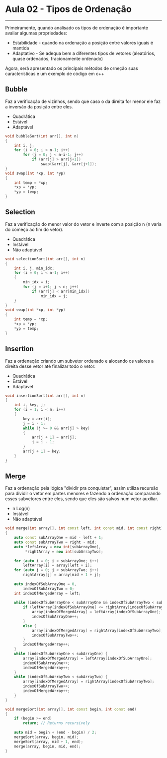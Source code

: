 # Aula 02 - Tipos de Ordenação

---

Primeiramente, quando analisado os tipos de ordenação é importante avaliar algumas propriedades:

- Estabilidade - quando na ordenação a posição entre valores iguais é mantida
- Adaptativo - Se adequa bem a diferentes tipos de vetores (aleatórios, quase ordenados, fracionamente ordenado)

Agora, será apresentado os principais métodos de orneção suas características e um exemplo de código em c++


## Bubble

Faz a verificação de vizinhos, sendo que  caso o da direita for menor ele faz a inversão da posição entre eles.
- Quadrática
- Estável
- Adaptável

```cpp
void bubbleSort(int arr[], int n) 
{ 
    int i, j; 
    for (i = 0; i < n-1; i++)
        for (j = 0; j < n-i-1; j++) 
            if (arr[j] > arr[j+1]) 
                swap(&arr[j], &arr[j+1]); 
}
void swap(int *xp, int *yp) 
{ 
    int temp = *xp; 
    *xp = *yp; 
    *yp = temp; 
} 
```

## Selection

Faz a verificação do menor valor do vetor e inverte com a posição n (n varia do começo ao fim do vetor).
- Quadrática
- Instável
- Não adaptável

```cpp
void selectionSort(int arr[], int n)
{
    int i, j, min_idx;
    for (i = 0; i < n-1; i++)
    {
        min_idx = i;
        for (j = i+1; j < n; j++)
            if (arr[j] < arr[min_idx])
                min_idx = j;
    }
}
void swap(int *xp, int *yp) 
{ 
    int temp = *xp; 
    *xp = *yp; 
    *yp = temp; 
} 
```

## Insertion

Faz a ordenação criando um subvetor ordenado e alocando os valores a direita desse vetor até finalizar todo o vetor.
- Quadrática
- Estável
- Adaptável

```cpp
void insertionSort(int arr[], int n)
{
    int i, key, j;
    for (i = 1; i < n; i++)
    {
        key = arr[i];
        j = i - 1;
        while (j >= 0 && arr[j] > key)
        {
            arr[j + 1] = arr[j];
            j = j - 1;
        }
        arr[j + 1] = key;
    }
}
```

## Merge

Faz a ordenação pela lógica "dividir pra conquistar", assim utiliza recursão para dividir o vetor em partes menores e fazendo a ordenação comparando esses subvetores entre eles, sendo que eles são salvos num vetor auxiliar.

- n Log(n)
- Instável
- Não adaptável

```cpp
void merge(int array[], int const left, int const mid, int const right)
{
    auto const subArrayOne = mid - left + 1;
    auto const subArrayTwo = right - mid;
    auto *leftArray = new int[subArrayOne],
         *rightArray = new int[subArrayTwo];
 
    for (auto i = 0; i < subArrayOne; i++)
        leftArray[i] = array[left + i];
    for (auto j = 0; j < subArrayTwo; j++)
        rightArray[j] = array[mid + 1 + j];
 
    auto indexOfSubArrayOne = 0,
        indexOfSubArrayTwo = 0; 
    int indexOfMergedArray = left; 
 
    while (indexOfSubArrayOne < subArrayOne && indexOfSubArrayTwo < subArrayTwo) {
        if (leftArray[indexOfSubArrayOne] <= rightArray[indexOfSubArrayTwo]) {
            array[indexOfMergedArray] = leftArray[indexOfSubArrayOne];
            indexOfSubArrayOne++;
        }
        else {
            array[indexOfMergedArray] = rightArray[indexOfSubArrayTwo];
            indexOfSubArrayTwo++;
        }
        indexOfMergedArray++;
    }
    while (indexOfSubArrayOne < subArrayOne) {
        array[indexOfMergedArray] = leftArray[indexOfSubArrayOne];
        indexOfSubArrayOne++;
        indexOfMergedArray++;
    }
    while (indexOfSubArrayTwo < subArrayTwo) {
        array[indexOfMergedArray] = rightArray[indexOfSubArrayTwo];
        indexOfSubArrayTwo++;
        indexOfMergedArray++;
    }
}

void mergeSort(int array[], int const begin, int const end)
{
    if (begin >= end)
        return; // Returns recursively
 
    auto mid = begin + (end - begin) / 2;
    mergeSort(array, begin, mid);
    mergeSort(array, mid + 1, end);
    merge(array, begin, mid, end);
}
```

